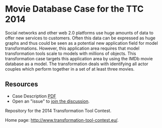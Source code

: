 Movie Database Case for the TTC 2014
====================================
Social networks and other web 2.0 platforms use huge amounts of data to offer
new services to customers. Often this data can be expressed as huge graphs
and thus could be seen as a potential new application field for model
transformations. However, this application area requires that model
transformation tools scale to models with millions of objects. This
transformation case targets this application area by using the IMDb movie
database as a model. The transformation deals with identifying all actor
couples which perform together in a set of at least three movies.

Resources
---------

* Case Description [PDF](https://github.com/ckrause/ttc2014-imdb/raw/master/case_description.pdf)
* Open an "issue" to [join the discussion](https://github.com/ckrause/ttc2014-imdb/issues).

Repository for the 2014 Transformation Tool Contest.

Home page: <http://www.transformation-tool-contest.eu/>.
